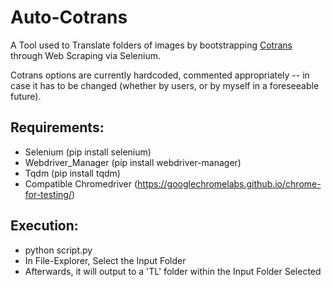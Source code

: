 # Auto-Cotrans
A Tool used to Translate folders of images by bootstrapping [Cotrans](https://github.com/VoileLabs/cotrans) through Web Scraping via Selenium.

Cotrans options are currently hardcoded, commented appropriately -- in case it has to be changed (whether by users, or by myself in a foreseeable future).

## Requirements:
 - Selenium (pip install selenium)
 - Webdriver_Manager (pip install webdriver-manager)
 - Tqdm (pip install tqdm)
 - Compatible Chromedriver (https://googlechromelabs.github.io/chrome-for-testing/)

## Execution:
  - python script.py
  - In File-Explorer, Select the Input Folder
  - Afterwards, it will output to a 'TL' folder within the Input Folder Selected
